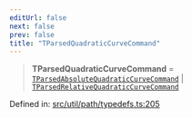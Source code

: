 ```yaml
---
editUrl: false
next: false
prev: false
title: "TParsedQuadraticCurveCommand"
---
```


> **TParsedQuadraticCurveCommand** = [`TParsedAbsoluteQuadraticCurveCommand`](/api/type-aliases/tparsedabsolutequadraticcurvecommand/) \| [`TParsedRelativeQuadraticCurveCommand`](/api/type-aliases/tparsedrelativequadraticcurvecommand/)

Defined in: [src/util/path/typedefs.ts:205](https://github.com/fabricjs/fabric.js/blob/b4f67b1cfd353d0e2763b168e07bce6b67895452/src/util/path/typedefs.ts#L205)
